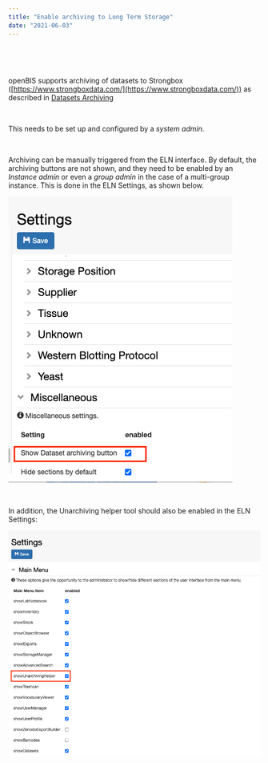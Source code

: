 ```yaml
---
title: "Enable archiving to Long Term Storage"
date: "2021-06-03"
---
```


 

 

openBIS supports archiving of datasets to Strongbox ([https://www.strongboxdata.com/](https://www.strongboxdata.com/)) as described in [Datasets Archiving](https://unlimited.ethz.ch/display/openBISDoc2010/Archiving+Datasets)

 

This needs to be set up and configured by a _system admin_.

 

Archiving can be manually triggered from the ELN interface. By default, the archiving buttons are not shown, and they need to be enabled by an _Instance admin_ or even a _group admin_ in the case of a multi-group instance. This is done in the ELN Settings, as shown below.

![](images/enable-archiving-button.png)

 

In addition, the Unarchiving helper tool should also be enabled in the ELN Settings:

![](images/enable-unarchiving-helper-tool.png)
